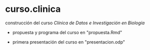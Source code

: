 # curso.clinica
construcción del curso _*Clínica de Datos e Investigación en Biología*_

- propuesta y programa del curso en "propuesta.Rmd"

- primera presentación del curso en "presentacion.odp"

